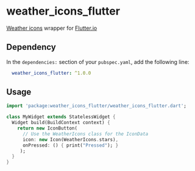 # weather_icons_flutter

[Weather icons](https://github.com/erikflowers/weather-icons) wrapper for [Flutter.io](https://flutter.io/)

## Dependency

In the `dependencies:` section of your `pubspec.yaml`, add the following line:

```yaml
  weather_icons_flutter: ^1.0.0
```

## Usage

```dart
import 'package:weather_icons_flutter/weather_icons_flutter.dart';

class MyWidget extends StatelessWidget {
  Widget build(BuildContext context) {
    return new IconButton(
      // Use the WeatherIcons class for the IconData
      icon: new Icon(WeatherIcons.stars),
      onPressed: () { print("Pressed"); }
     );
  }
}
```
